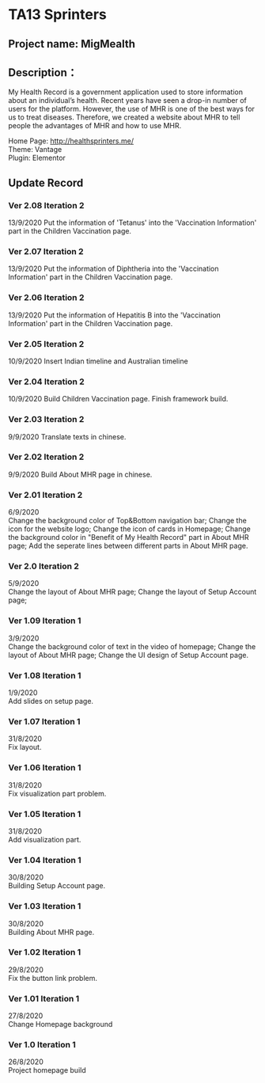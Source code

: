 # TA13 Sprinters  

## Project name: MigMealth  
## Description： 
My Health Record is a government application used to store information about an individual’s health. Recent years have seen a drop-in number of users for the platform. However, the use of MHR is one of the best ways for us to treat diseases. Therefore, we created a website about MHR to tell people the advantages of MHR and how to use MHR.  
  
Home Page: http://healthsprinters.me/  
Theme: Vantage  
Plugin: Elementor
  
## Update Record 

### Ver 2.08 Iteration 2  
13/9/2020
Put the information of 'Tetanus' into the 'Vaccination Information' part in the Children Vaccination page.
### Ver 2.07 Iteration 2  
13/9/2020
Put the information of Diphtheria into the 'Vaccination Information' part in the Children Vaccination page.
### Ver 2.06 Iteration 2  
13/9/2020
Put the information of Hepatitis B into the 'Vaccination Information' part in the Children Vaccination page.
### Ver 2.05 Iteration 2  
10/9/2020
Insert Indian timeline and Australian timeline
### Ver 2.04 Iteration 2  
10/9/2020
Build Children Vaccination page.
Finish framework build.
### Ver 2.03 Iteration 2  
9/9/2020
Translate texts in chinese.
### Ver 2.02 Iteration 2  
9/9/2020
Build About MHR page in chinese.
### Ver 2.01 Iteration 2  
6/9/2020  
Change the background color of Top&Bottom navigation bar;
Change the icon for the website logo;
Change the icon of cards in Homepage;
Change the background color in "Benefit of My Health Record" part in About MHR page;
Add the seperate lines between different parts in About MHR page.
### Ver 2.0 Iteration 2  
5/9/2020  
Change the layout of About MHR page;
Change the layout of Setup Account page;
### Ver 1.09 Iteration 1   
3/9/2020  
Change the background color of text in the video of homepage;
Change the layout of About MHR page;
Change the UI design of Setup Account page.
### Ver 1.08  Iteration 1   
1/9/2020  
Add slides on setup page.  
### Ver 1.07  Iteration 1   
31/8/2020  
Fix layout.   
### Ver 1.06  Iteration 1   
31/8/2020  
Fix visualization part problem.   
### Ver 1.05  Iteration 1   
31/8/2020  
Add visualization part. 
### Ver 1.04  Iteration 1   
30/8/2020  
Building Setup Account page. 
### Ver 1.03  Iteration 1   
30/8/2020  
Building About MHR page. 
### Ver 1.02  Iteration 1   
29/8/2020  
Fix the button link problem. 
### Ver 1.01  Iteration 1  
27/8/2020  
Change Homepage background  
### Ver 1.0  Iteration 1  
26/8/2020  
Project homepage build  

